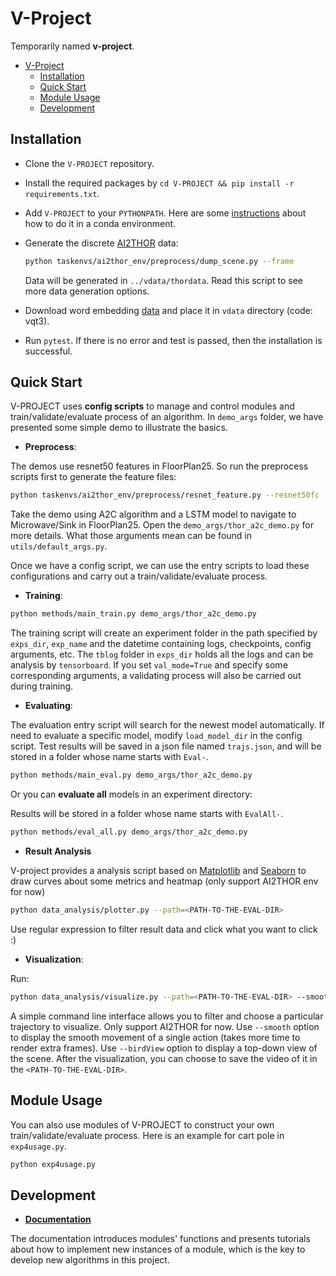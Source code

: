 # V-Project

Temporarily named **v-project**.

- [V-Project](#v-project)
  - [Installation](#installation)
  - [Quick Start](#quick-start)
  - [Module Usage](#module-usage)
  - [Development](#development)

## Installation

- Clone the `V-PROJECT` repository.

- Install the required packages by `cd V-PROJECT && pip install -r requirements.txt`.

- Add `V-PROJECT` to your `PYTHONPATH`. Here are some [instructions](https://conda.io/projects/conda/en/latest/user-guide/tasks/manage-environments.html#macos-and-linux) about how to do it in a conda environment.

- Generate the discrete [AI2THOR](https://github.com/allenai/ai2thor) data:

  ```bash
  python taskenvs/ai2thor_env/preprocess/dump_scene.py --frame
  ```

  Data will be generated in `../vdata/thordata`. Read this script to see more data generation options.

- Download word embedding [data](https://pan.baidu.com/s/1mLshUzZuJa7yhPweb55UqA) and place it in `vdata` directory (code: vqt3).

- Run `pytest`. If there is no error and test is passed, then the installation is successful.

## Quick Start

V-PROJECT uses **config scripts** to manage and control modules and train/validate/evaluate process of an algorithm. In `demo_args` folder, we have presented some simple demo to illustrate the basics.

- **Preprocess**:

The demos use resnet50 features in FloorPlan25. So run the preprocess scripts first to generate the feature files:

```bash
python taskenvs/ai2thor_env/preprocess/resnet_feature.py --resnet50fc
```

Take the demo using A2C algorithm and a LSTM model to navigate to Microwave/Sink in FloorPlan25. Open the `demo_args/thor_a2c_demo.py` for more details. What those arguments mean can be found in `utils/default_args.py`.

Once we have a config script, we can use the entry scripts to load these configurations and carry out a train/validate/evaluate process.

- **Training**:

```bash
python methods/main_train.py demo_args/thor_a2c_demo.py
```

The training script will create an experiment folder in the path specified by `exps_dir`, `exp_name` and the datetime containing logs, checkpoints, config arguments,  etc. The `tblog` folder in `exps_dir` holds all the logs and can be analysis by `tensorboard`. If you set `val_mode=True` and specify some corresponding arguments, a validating process will also be carried out during training.

- **Evaluating**:

The evaluation entry script will search for the newest model automatically. If need to evaluate a specific model, modify `load_model_dir` in the config script. Test results will be saved in a json file named `trajs.json`, and will be stored in a folder whose name starts with `Eval-`.

```bash
python methods/main_eval.py demo_args/thor_a2c_demo.py
```

Or you can **evaluate all** models in an experiment directory:

Results will be stored in a folder whose name starts with `EvalAll-`.

```bash
python methods/eval_all.py demo_args/thor_a2c_demo.py
```

- **Result Analysis**

V-project provides a analysis script based on [Matplotlib](https://matplotlib.org/) and [Seaborn](http://seaborn.pydata.org/) to draw curves about some metrics and heatmap (only support AI2THOR env for now)
```bash
python data_analysis/plotter.py --path=<PATH-TO-THE-EVAL-DIR>
```
Use regular expression to filter result data and click what you want to click :)
- **Visualization**:

Run:

```bash
python data_analysis/visualize.py --path=<PATH-TO-THE-EVAL-DIR> --smooth --birdView
```
A simple command line interface allows you to filter and choose a particular trajectory to visualize. 
Only support AI2THOR for now. Use `--smooth` option to display the smooth movement of a single action (takes more time to render extra frames). Use `--birdView` option to display a top-down view of the scene.
After the visualization, you can choose to save the video of it in the `<PATH-TO-THE-EVAL-DIR>`.

## Module Usage

You can also use modules of V-PROJECT to construct your own train/validate/evaluate process. Here is an example for cart pole in `exp4usage.py`.
```bash
python exp4usage.py
```

## Development

- [**Documentation**]()

The documentation introduces modules' functions and presents tutorials about how to implement new instances of a module, which is the key to develop new algorithms in this project.

